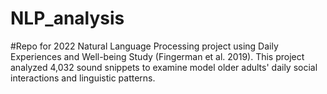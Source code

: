 # NLP_analysis

#Repo for 2022 Natural Language Processing project using Daily Experiences and Well-being Study (Fingerman et al. 2019). This project analyzed 4,032 sound snippets to examine model older adults' daily social interactions and linguistic patterns. 
